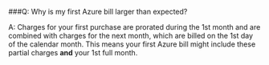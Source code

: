 

###Q: Why is my first Azure bill larger than expected?

A:	Charges for your first purchase are prorated during the 
1st month and are combined with charges for the next month, 
which are billed on the 1st day of the calendar month.
This means your first Azure bill might include these 
partial charges **and** your 1st full month. 